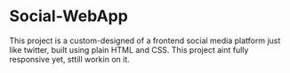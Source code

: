 # Social-WebApp
This project is a custom-designed of a frontend social media platform just like twitter, built using plain HTML and CSS. This project aint fully responsive yet, sttill workin on it.
